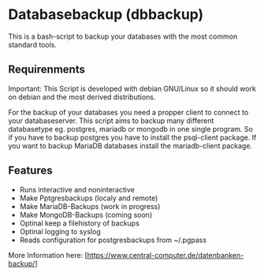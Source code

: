 # Databasebackup (dbbackup)

This is a bash-script to backup your databases with the most common standard tools.

## Requirenments

Important: This Script is developed with debian GNU/Linux so it should work on debian and the most derived distributions.

For the backup of your databases you need a propper client to connect to your databaseserver.
This script aims to backup many different databasetype eg. postgres, mariadb or mongodb in one single program. So if you have to backup postgres you have to install the psql-client package. If you want to backup MariaDB databases install the mariadb-client package.

## Features

* Runs interactive and noninteractive
* Make Pptgresbackups (localy and remote)
* Make MariaDB-Backups (work in progress)
* Make MongoDB-Backups (coming soon)
* Optinal keep a filehistory of backups
* Optinal logging to syslog
* Reads configuration for postgresbackups from ~/.pgpass

More Information here: [https://www.central-computer.de/datenbanken-backup/]

